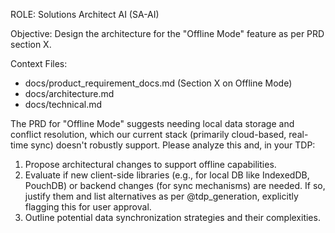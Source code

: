 ROLE: Solutions Architect AI (SA-AI)

Objective: Design the architecture for the "Offline Mode" feature as per PRD section X.

Context Files:
- docs/product_requirement_docs.md (Section X on Offline Mode)
- docs/architecture.md
- docs/technical.md

The PRD for "Offline Mode" suggests needing local data storage and conflict resolution, which our current stack (primarily cloud-based, real-time sync) doesn't robustly support.
Please analyze this and, in your TDP:
1. Propose architectural changes to support offline capabilities.
2. Evaluate if new client-side libraries (e.g., for local DB like IndexedDB, PouchDB) or backend changes (for sync mechanisms) are needed. If so, justify them and list alternatives as per @tdp_generation, explicitly flagging this for user approval.
3. Outline potential data synchronization strategies and their complexities.